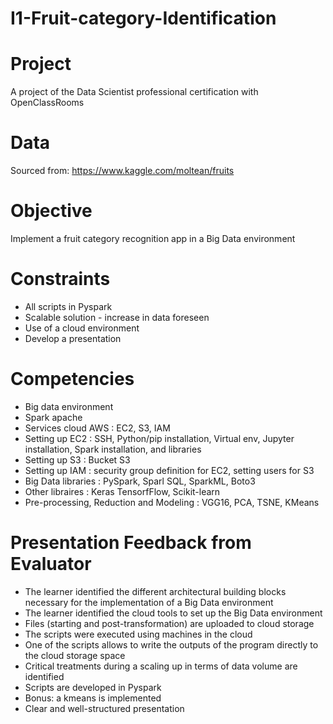 # I1-Fruit-category-Identification

# Project
A project of the Data Scientist professional certification with OpenClassRooms

# Data 
Sourced from: https://www.kaggle.com/moltean/fruits

# Objective 
Implement a fruit category recognition app in a Big Data environment

# Constraints
- All scripts in Pyspark
- Scalable solution - increase in data foreseen
- Use of a cloud environment
- Develop a presentation

# Competencies
- Big data environment 
- Spark apache
- Services cloud AWS : EC2, S3, IAM
- Setting up EC2 : SSH, Python/pip installation, Virtual env, Jupyter installation, Spark installation, and libraries
- Setting up S3 : Bucket S3
- Setting up IAM : security group definition for EC2, setting users for S3
- Big Data libraries : PySpark, Sparl SQL, SparkML, Boto3
- Other libraires : Keras TensorfFlow, Scikit-learn
- Pre-processing, Reduction and Modeling : VGG16, PCA, TSNE, KMeans

# Presentation Feedback from Evaluator
- The learner identified the different architectural building blocks necessary for the implementation of a Big Data environment
- The learner identified the cloud tools to set up the Big Data environment
- Files (starting and post-transformation) are uploaded to cloud storage
- The scripts were executed using machines in the cloud
- One of the scripts allows to write the outputs of the program directly to the cloud storage space
- Critical treatments during a scaling up in terms of data volume are identified
- Scripts are developed in Pyspark
- Bonus: a kmeans is implemented 
- Clear and well-structured presentation

